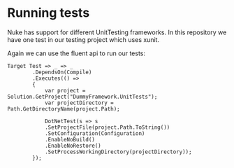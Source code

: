 # Running tests

Nuke has support for different UnitTesting frameworks.
In this repository we have one test in our testing project which uses xunit.

Again we can use the fluent api to run our tests:

```
Target Test => _ => _
        .DependsOn(Compile)
        .Executes(() =>
        {
            var project = Solution.GetProject("DummyFramework.UnitTests");
            var projectDirectory = Path.GetDirectoryName(project.Path);

            DotNetTest(s => s
            .SetProjectFile(project.Path.ToString())
            .SetConfiguration(Configuration)
            .EnableNoBuild()
            .EnableNoRestore()
            .SetProcessWorkingDirectory(projectDirectory));
        });
```